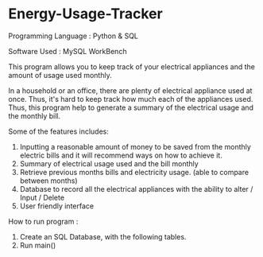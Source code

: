 # Energy-Usage-Tracker

Programming Language : Python & SQL 

Software Used : MySQL WorkBench

This program allows you to keep track of your electrical appliances and the amount of usage used monthly. 

In a household or an office, there are plenty of electrical appliance used at once. Thus, it's hard to keep track how much each of the appliances used. Thus, this program help to generate a summary of the electrical usage and the monthly bill. 

Some of the features includes: 

1) Inputting a reasonable amount of money to be saved from the monthly electric bills and it will recommend ways on how to achieve it. 
2) Summary of electrical usage used and the bill monthly
3) Retrieve previous months bills and electricity usage. (able to compare between months)
4) Database to record all the electrical appliances with the ability to alter / Input / Delete
5) User friendly interface

How to run program : 

1) Create an SQL Database, with the following tables. 
2) Run main()
